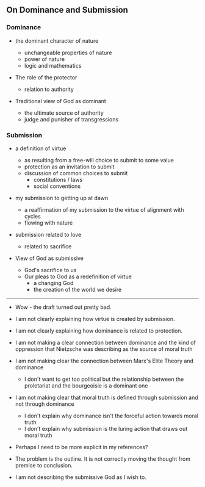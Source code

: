 ## On Dominance and Submission

### Dominance

- the dominant character of nature
    - unchangeable properties of nature
    - power of nature
    - logic and mathematics

- The role of the protector
    - relation to authority

- Traditional view of God as dominant
    - the ultimate source of authority
    - judge and punisher of transgressions

### Submission

- a definition of virtue
    - as resulting from a free-will choice to submit to some value
    - protection as an invitation to submit
    - discussion of common choices to submit
        - constitutions / laws
        - social conventions
- my submission to getting up at dawn
    - a reaffirmation of my submission to the virtue of alignment with cycles
    - flowing with nature
- submission related to love
    - related to sacrifice

- View of God as submissive
    - God's sacrifice to us
    - Our pleas to God as a redefinition of virtue
        - a changing God
        - the creation of the world we desire

---

- Wow - the draft turned out pretty bad. 
- I am not clearly explaining how virtue is created by submission. 
- I am not clearly explaining how dominance is related to protection.
- I am not making a clear connection between dominance and the kind of oppression that Nietzsche was describing as the source of moral truth
- I am not making clear the connection between Marx's Elite Theory and dominance
    - I don't want to get too political but the relationship between the 
      proletariat and the bourgeoisie is a dominant one
- I am not making clear that moral truth is defined through submission and not through dominance
    - I don't explain why dominance isn't the forceful action towards moral truth
    - I don't explain why submission is the luring action that draws out moral truth

- Perhaps I need to be more explicit in my references?

- The problem is the outline. It is not correctly moving the thought from premise to conclusion.

- I am not describing the submissive God as I wish to.
